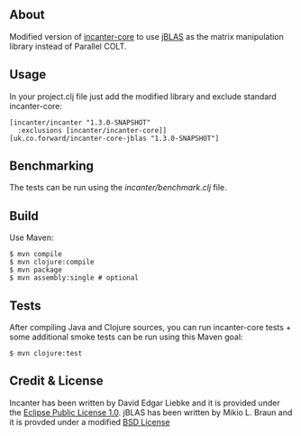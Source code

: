 ## About

Modified version of [incanter-core](http://incanter.org/) to use [jBLAS](https://github.com/mikiobraun/jblas) as the matrix manipulation library instead of Parallel COLT.

## Usage

In your project.clj file just add the modified library and exclude standard incanter-core:

    [incanter/incanter "1.3.0-SNAPSHOT"
      :exclusions [incanter/incanter-core]]
    [uk.co.forward/incanter-core-jblas "1.3.0-SNAPSHOT"]

## Benchmarking

The tests can be run using the *incanter/benchmark.clj* file.

## Build

Use Maven:

    $ mvn compile
    $ mvn clojure:compile
    $ mvn package
    $ mvn assembly:single # optional

## Tests
    
After compiling Java and Clojure sources, you can run incanter-core tests + some additional smoke tests can be run using this Maven goal:
    
    $ mvn clojure:test

## Credit & License

Incanter has been written by David Edgar Liebke and it is provided under the [Eclipse Public License 1.0](https://github.com/liebke/incanter/blob/master/epl-v10.html).
jBLAS has been written by Mikio L. Braun and it is provded under a modified [BSD License ](https://github.com/mikiobraun/jblas/blob/master/COPYING)
